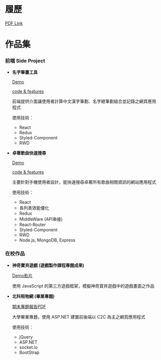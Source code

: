 # 履歷

[PDF Link](https://github.com/shinenic/resume/blob/master/pdf/Resume.pdf)



# 作品集

### 前端 Side Project

* **名字筆畫工具**

  [Demo](https://shinenic.github.io/strokes-operation-react/)  

  [code & features](https://github.com/shinenic/strokes-operation-react)

  前端提供介面讓使用者計算中文漢字筆劃、名字總筆劃組合並記錄之網頁應用程式

  使用技術：

  * React
  * Redux
  * Styled-Component
  * RWD

  


* **卓著歌曲快速搜尋**

  [Demo](https://shinenic.github.io/zhuozhe-quick-search/)  

  [code & features](https://github.com/shinenic/zhuozhe-quick-search)

  主要針對手機使用者設計，能快速搜尋卓著所有歌曲相關資訊的網站應用程式

  使用技術：

  * React
  * 長列表效能優化
  * Redux
  * MiddleWare (API串接)
  * React-Router
  * Styled-Component
  * RWD
  * Node.js, MongoDB, Express



### 在校作品

* **神奇寶貝遊戲 (遊戲製作課程專題成果)**  

  [Demo影片](https://youtu.be/V7TiLIM9UM0)

  使用 JavaScript 的第三方遊戲框架，模擬神奇寶貝遊戲中的遊戲畫面之作品



* **北科租物網 (畢業專題)** 

   [期末專題報告PDF](https://github.com/shinenic/resume/blob/master/pdf/105-CSIE-S025%E6%9C%9F%E6%9C%AB%E5%A0%B1%E5%91%8A%E6%9B%B8.pdf)

  大學畢業專題，使用 ASP.NET 建置前後端以 C2C 為主之網頁應用程式

  使用技術：

  * jQuery
  * ASP.NET
  * socket.io
  * BootStrap





